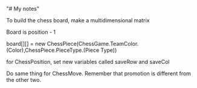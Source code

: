 "# My notes" 

To build the chess board, make a multidimensional matrix

Board is position - 1

board[][] = new ChessPiece(ChessGame.TeamColor.(Color),ChessPiece.PieceType.(Piece Type))

for ChessPosition, set new variables called saveRow and saveCol

Do same thing for ChessMove. Remember that promotion is different from the other two.
